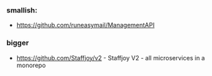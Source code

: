 


### smallish:
  - https://github.com/runeasymail/ManagementAPI


### bigger
  - https://github.com/Staffjoy/v2 - Staffjoy V2 - all microservices in a monorepo

